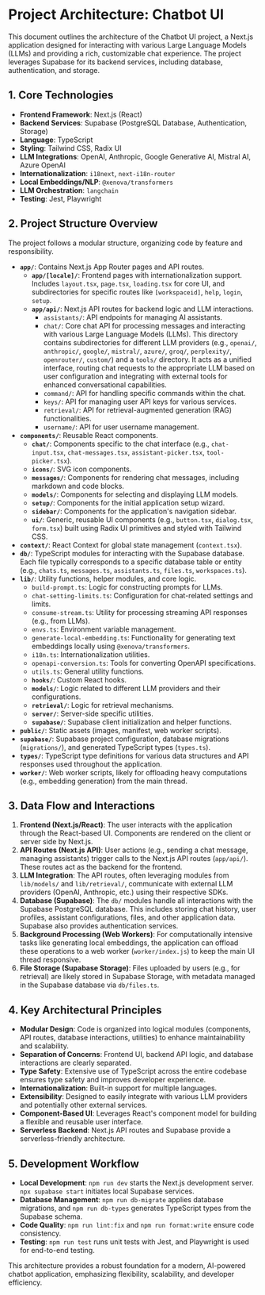 # Project Architecture: Chatbot UI

This document outlines the architecture of the Chatbot UI project, a Next.js application designed for interacting with various Large Language Models (LLMs) and providing a rich, customizable chat experience. The project leverages Supabase for its backend services, including database, authentication, and storage.

## 1. Core Technologies

*   **Frontend Framework**: Next.js (React)
*   **Backend Services**: Supabase (PostgreSQL Database, Authentication, Storage)
*   **Language**: TypeScript
*   **Styling**: Tailwind CSS, Radix UI
*   **LLM Integrations**: OpenAI, Anthropic, Google Generative AI, Mistral AI, Azure OpenAI
*   **Internationalization**: `i18next`, `next-i18n-router`
*   **Local Embeddings/NLP**: `@xenova/transformers`
*   **LLM Orchestration**: `langchain`
*   **Testing**: Jest, Playwright

## 2. Project Structure Overview

The project follows a modular structure, organizing code by feature and responsibility.

*   **`app/`**: Contains Next.js App Router pages and API routes.
    *   **`app/[locale]/`**: Frontend pages with internationalization support. Includes `layout.tsx`, `page.tsx`, `loading.tsx` for core UI, and subdirectories for specific routes like `[workspaceid]`, `help`, `login`, `setup`.
    *   **`app/api/`**: Next.js API routes for backend logic and LLM interactions.
        *   `assistants/`: API endpoints for managing AI assistants.
        *   `chat/`: Core chat API for processing messages and interacting with various Large Language Models (LLMs). This directory contains subdirectories for different LLM providers (e.g., `openai/`, `anthropic/`, `google/`, `mistral/`, `azure/`, `groq/`, `perplexity/`, `openrouter/`, `custom/`) and a `tools/` directory. It acts as a unified interface, routing chat requests to the appropriate LLM based on user configuration and integrating with external tools for enhanced conversational capabilities.
        *   `command/`: API for handling specific commands within the chat.
        *   `keys/`: API for managing user API keys for various services.
        *   `retrieval/`: API for retrieval-augmented generation (RAG) functionalities.
        *   `username/`: API for user username management.
*   **`components/`**: Reusable React components.
    *   **`chat/`**: Components specific to the chat interface (e.g., `chat-input.tsx`, `chat-messages.tsx`, `assistant-picker.tsx`, `tool-picker.tsx`).
    *   **`icons/`**: SVG icon components.
    *   **`messages/`**: Components for rendering chat messages, including markdown and code blocks.
    *   **`models/`**: Components for selecting and displaying LLM models.
    *   **`setup/`**: Components for the initial application setup wizard.
    *   **`sidebar/`**: Components for the application's navigation sidebar.
    *   **`ui/`**: Generic, reusable UI components (e.g., `button.tsx`, `dialog.tsx`, `form.tsx`) built using Radix UI primitives and styled with Tailwind CSS.
*   **`context/`**: React Context for global state management (`context.tsx`).
*   **`db/`**: TypeScript modules for interacting with the Supabase database. Each file typically corresponds to a specific database table or entity (e.g., `chats.ts`, `messages.ts`, `assistants.ts`, `files.ts`, `workspaces.ts`).
*   **`lib/`**: Utility functions, helper modules, and core logic.
    *   `build-prompt.ts`: Logic for constructing prompts for LLMs.
    *   `chat-setting-limits.ts`: Configuration for chat-related settings and limits.
    *   `consume-stream.ts`: Utility for processing streaming API responses (e.g., from LLMs).
    *   `envs.ts`: Environment variable management.
    *   `generate-local-embedding.ts`: Functionality for generating text embeddings locally using `@xenova/transformers`.
    *   `i18n.ts`: Internationalization utilities.
    *   `openapi-conversion.ts`: Tools for converting OpenAPI specifications.
    *   `utils.ts`: General utility functions.
    *   **`hooks/`**: Custom React hooks.
    *   **`models/`**: Logic related to different LLM providers and their configurations.
    *   **`retrieval/`**: Logic for retrieval mechanisms.
    *   **`server/`**: Server-side specific utilities.
    *   **`supabase/`**: Supabase client initialization and helper functions.
*   **`public/`**: Static assets (images, manifest, web worker scripts).
*   **`supabase/`**: Supabase project configuration, database migrations (`migrations/`), and generated TypeScript types (`types.ts`).
*   **`types/`**: TypeScript type definitions for various data structures and API responses used throughout the application.
*   **`worker/`**: Web worker scripts, likely for offloading heavy computations (e.g., embedding generation) from the main thread.

## 3. Data Flow and Interactions

1.  **Frontend (Next.js/React)**: The user interacts with the application through the React-based UI. Components are rendered on the client or server side by Next.js.
2.  **API Routes (Next.js API)**: User actions (e.g., sending a chat message, managing assistants) trigger calls to the Next.js API routes (`app/api/`). These routes act as the backend for the frontend.
3.  **LLM Integration**: The API routes, often leveraging modules from `lib/models/` and `lib/retrieval/`, communicate with external LLM providers (OpenAI, Anthropic, etc.) using their respective SDKs.
4.  **Database (Supabase)**: The `db/` modules handle all interactions with the Supabase PostgreSQL database. This includes storing chat history, user profiles, assistant configurations, files, and other application data. Supabase also provides authentication services.
5.  **Background Processing (Web Workers)**: For computationally intensive tasks like generating local embeddings, the application can offload these operations to a web worker (`worker/index.js`) to keep the main UI thread responsive.
6.  **File Storage (Supabase Storage)**: Files uploaded by users (e.g., for retrieval) are likely stored in Supabase Storage, with metadata managed in the Supabase database via `db/files.ts`.

## 4. Key Architectural Principles

*   **Modular Design**: Code is organized into logical modules (components, API routes, database interactions, utilities) to enhance maintainability and scalability.
*   **Separation of Concerns**: Frontend UI, backend API logic, and database interactions are clearly separated.
*   **Type Safety**: Extensive use of TypeScript across the entire codebase ensures type safety and improves developer experience.
*   **Internationalization**: Built-in support for multiple languages.
*   **Extensibility**: Designed to easily integrate with various LLM providers and potentially other external services.
*   **Component-Based UI**: Leverages React's component model for building a flexible and reusable user interface.
*   **Serverless Backend**: Next.js API routes and Supabase provide a serverless-friendly architecture.

## 5. Development Workflow

*   **Local Development**: `npm run dev` starts the Next.js development server. `npx supabase start` initiates local Supabase services.
*   **Database Management**: `npm run db-migrate` applies database migrations, and `npm run db-types` generates TypeScript types from the Supabase schema.
*   **Code Quality**: `npm run lint:fix` and `npm run format:write` ensure code consistency.
*   **Testing**: `npm run test` runs unit tests with Jest, and Playwright is used for end-to-end testing.

This architecture provides a robust foundation for a modern, AI-powered chatbot application, emphasizing flexibility, scalability, and developer efficiency.
